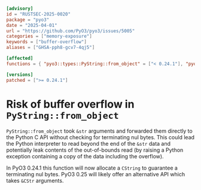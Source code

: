 ```toml
[advisory]
id = "RUSTSEC-2025-0020"
package = "pyo3"
date = "2025-04-01"
url = "https://github.com/PyO3/pyo3/issues/5005"
categories = ["memory-exposure"]
keywords = ["buffer-overflow"]
aliases = ["GHSA-pph8-gcv7-4qj5"]

[affected]
functions = { "pyo3::types::PyString::from_object" = ["< 0.24.1"], "pyo3::types::PyString::from_object_bound" = ["< 0.24.1", ">= 0.21.0"] }

[versions]
patched = [">= 0.24.1"]
```

# Risk of buffer overflow in `PyString::from_object`

`PyString::from_object` took `&str` arguments and forwarded them directly to the Python C API without checking for terminating nul bytes. This could lead the Python interpreter to read beyond the end of the `&str` data and potentially leak contents of the out-of-bounds read (by raising a Python exception containing a copy of the data including the overflow).

In PyO3 0.24.1 this function will now allocate a `CString` to guarantee a terminating nul bytes. PyO3 0.25 will likely offer an alternative API which takes `&CStr` arguments.

